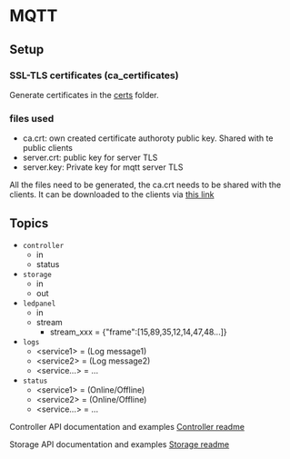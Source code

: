 # MQTT

## Setup

### SSL-TLS certificates (ca_certificates)

Generate certificates in the [certs](/certs/README.md) folder.

### files used

- ca.crt: own created certificate authoroty public key. Shared with te public clients
- server.crt: public key for server TLS
- server.key: Private key for mqtt server TLS

All the files need to be generated, the ca.crt needs to be shared with the clients.
It can be downloaded to the clients via [this link](https://lannootree.devbitapp.be/ca.crt)

## Topics

- `controller`
  - in
  - status
- `storage`
  - in
  - out
- `ledpanel`
  - in
  - stream
    - stream_xxx = {"frame":[15,89,35,12,14,47,48...]}
- `logs`
  - \<service1> = (Log message1)
  - \<service2> = (Log message2)
  - \<service...> = ...
- `status`
  - \<service1> = (Online/Offline)
  - \<service2> = (Online/Offline)
  - \<service...> = ...
<!-- - `voronoi`
  - in
  - id#...
  - Controll
  - Status
    - ID
  - Out
    - Metadata -->
<!-- Voronoi doesn't listen over mqtt yet -->


Controller API documentation and examples [Controller readme](../controller)

Storage API documentation and examples [Storage readme](../storage)
